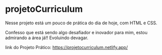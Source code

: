 # projetoCurriculum

Nesse projeto está um pouco de prática do dia de hoje, com HTML e CSS.

Confesso que está sendo algo desafiador e inovador para mim, estou admirando a área já!! Evoluindo devagar.

link do Projeto Prático: https://projetocurriculum.netlify.app/
